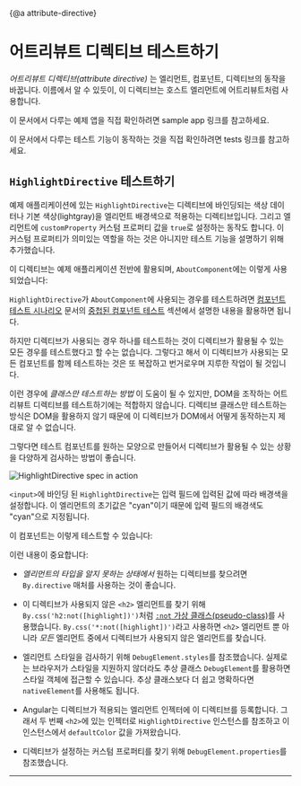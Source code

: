 {@a attribute-directive}

<!--
# Testing Attribute Directives
-->
# 어트리뷰트 디렉티브 테스트하기

<!--
An _attribute directive_ modifies the behavior of an element, component or another directive.
Its name reflects the way the directive is applied: as an attribute on a host element.

<div class="alert is-helpful">

  For the sample app that the testing guides describe, see the <live-example name="testing" embedded-style noDownload>sample app</live-example>.

  For the tests features in the testing guides, see <live-example name="testing" stackblitz="specs" noDownload>tests</live-example>.

</div>
-->
_어트리뷰트 디렉티브(attribute directive)_ 는 엘리먼트, 컴포넌트, 디렉티브의 동작을 바꿉니다.
이름에서 알 수 있듯이, 이 디렉티브는 호스트 엘리먼트에 어트리뷰트처럼 사용합니다.


<div class="alert is-helpful">

이 문서에서 다루는 예제 앱을 직접 확인하려면 <live-example name="testing" embedded-style noDownload>sample app</live-example> 링크를 참고하세요.

이 문서에서 다루는 테스트 기능이 동작하는 것을 직접 확인하려면 <live-example name="testing" stackblitz="specs" noDownload>tests</live-example> 링크를 참고하세요.

</div>


<!--
## Testing the `HighlightDirective`
-->
## `HighlightDirective` 테스트하기

<!--
The sample application's `HighlightDirective` sets the background color of an element
based on either a data bound color or a default color (lightgray).
It also sets a custom property of the element (`customProperty`) to `true`
for no reason other than to show that it can.

<code-example path="testing/src/app/shared/highlight.directive.ts" header="app/shared/highlight.directive.ts"></code-example>

It's used throughout the application, perhaps most simply in the `AboutComponent`:

<code-example path="testing/src/app/about/about.component.ts" header="app/about/about.component.ts"></code-example>

Testing the specific use of the `HighlightDirective` within the `AboutComponent` requires only the techniques explored in the ["Nested component tests"](guide/testing-components-scenarios#nested-component-tests) section of [Component testing scenarios](guide/testing-components-scenarios).

<code-example path="testing/src/app/about/about.component.spec.ts" region="tests" header="app/about/about.component.spec.ts"></code-example>

However, testing a single use case is unlikely to explore the full range of a directive's capabilities.
Finding and testing all components that use the directive is tedious, brittle, and almost as unlikely to afford full coverage.

_Class-only tests_ might be helpful,
but attribute directives like this one tend to manipulate the DOM.
Isolated unit tests don't touch the DOM and, therefore,
do not inspire confidence in the directive's efficacy.

A better solution is to create an artificial test component that demonstrates all ways to apply the directive.

<code-example path="testing/src/app/shared/highlight.directive.spec.ts" region="test-component" header="app/shared/highlight.directive.spec.ts (TestComponent)"></code-example>

<div class="lightbox">
  <img src='generated/images/guide/testing/highlight-directive-spec.png' alt="HighlightDirective spec in action">
</div>

<div class="alert is-helpful">

The `<input>` case binds the `HighlightDirective` to the name of a color value in the input box.
The initial value is the word "cyan" which should be the background color of the input box.

</div>

Here are some tests of this component:

<code-example path="testing/src/app/shared/highlight.directive.spec.ts" region="selected-tests" header="app/shared/highlight.directive.spec.ts (selected tests)"></code-example>

A few techniques are noteworthy:

- The `By.directive` predicate is a great way to get the elements that have this directive _when their element types are unknown_.

- The <a href="https://developer.mozilla.org/en-US/docs/Web/CSS/:not">`:not` pseudo-class</a>
  in `By.css('h2:not([highlight])')` helps find `<h2>` elements that _do not_ have the directive.
  `By.css('*:not([highlight])')` finds _any_ element that does not have the directive.

- `DebugElement.styles` affords access to element styles even in the absence of a real browser, thanks to the `DebugElement` abstraction.
  But feel free to exploit the `nativeElement` when that seems easier or more clear than the abstraction.

- Angular adds a directive to the injector of the element to which it is applied.
  The test for the default color uses the injector of the second `<h2>` to get its `HighlightDirective` instance
  and its `defaultColor`.

- `DebugElement.properties` affords access to the artificial custom property that is set by the directive.
-->
예제 애플리케이션에 있는 `HighlightDirective`는 디렉티브에 바인딩되는 색상 데이터나 기본 색상(lightgray)을 엘리먼트 배경색으로 적용하는 디렉티브입니다.
그리고 엘리먼트에 `customProperty` 커스텀 프로퍼티 값을 `true`로 설정하는 동작도 합니다.
이 커스텀 프로퍼티가 의미있는 역할을 하는 것은 아니지만 테스트 기능을 설명하기 위해 추가했습니다.

<code-example path="testing/src/app/shared/highlight.directive.ts" header="app/shared/highlight.directive.ts"></code-example>

이 디렉티브는 예제 애플리케이션 전반에 활용되며, `AboutComponent`에는 이렇게 사용되었습니다:

<code-example path="testing/src/app/about/about.component.ts" header="app/about/about.component.ts"></code-example>

`HighlightDirective`가 `AboutComponent`에 사용되는 경우를 테스트하려면 [컴포넌트 테스트 시나리오](guide/testing-components-scenarios) 문서의 [중첩된 컴포넌트 테스트](guide/testing-components-scenarios#nested-component-tests) 섹션에서 설명한 내용을 활용하면 됩니다.

<code-example path="testing/src/app/about/about.component.spec.ts" region="tests" header="app/about/about.component.spec.ts"></code-example>

하지만 디렉티브가 사용되는 경우 하나를 테스트하는 것이 디렉티브가 활용될 수 있는 모든 경우를 테스트했다고 할 수는 없습니다.
그렇다고 해서 이 디렉티브가 사용되는 모든 컴포넌트를 함께 테스트하는 것은 또 복잡하고 번거로우며 지루한 작업이 될 것입니다.

이런 경우에 _클래스만 테스트하는 방법_ 이 도움이 될 수 있지만, DOM을 조작하는 어트리뷰트 디렉티브를 테스트하기에는 적합하지 않습니다.
디렉티브 클래스만 테스트하는 방식은 DOM을 활용하지 않기 때문에 이 디렉티브가 DOM에서 어떻게 동작하는지 제대로 알 수 없습니다.

그렇다면 테스트 컴포넌트를 원하는 모양으로 만들어서 디렉티브가 활용될 수 있는 상황을 다양하게 검사하는 방법이 좋습니다.

<code-example path="testing/src/app/shared/highlight.directive.spec.ts" region="test-component" header="app/shared/highlight.directive.spec.ts (TestComponent)"></code-example>

<div class="lightbox">
  <img src='generated/images/guide/testing/highlight-directive-spec.png' alt="HighlightDirective spec in action">
</div>


<div class="alert is-helpful">

`<input>`에 바인딩 된 `HighlightDirective`는 입력 필드에 입력된 값에 따라 배경색을 설정합니다.
이 엘리먼트의 초기값은 "cyan"이기 때문에 입력 필드의 배경색도 "cyan"으로 지정됩니다.

</div>

이 컴포넌트는 이렇게 테스트할 수 있습니다:

<code-example path="testing/src/app/shared/highlight.directive.spec.ts" region="selected-tests" header="app/shared/highlight.directive.spec.ts (일부 기능 테스트)"></code-example>

이런 내용이 중요합니다:

- _엘리먼트의 타입을 알지 못하는 상태에서_ 원하는 디렉티브를 찾으려면 `By.directive` 매처를 사용하는 것이 좋습니다.

- 이 디렉티브가 사용되지 않은 `<h2>` 엘리먼트를 찾기 위해 `By.css('h2:not([highlight])')`처럼 <a href="https://developer.mozilla.org/en-US/docs/Web/CSS/:not">`:not` 가상 클래스(pseudo-class)</a>를 사용했습니다.
  `By.css('*:not([highlight])')`라고 사용하면 `<h2>` 엘리먼트 뿐 아니라 _모든_ 엘리먼트 중에서 디렉티브가 사용되지 않은 엘리먼트를 찾습니다.

- 엘리먼트 스타일을 검사하기 위해 `DebugElement.styles`를 참조했습니다.
  실제로는 브라우저가 스타일을 지원하지 않더라도 추상 클래스 `DebugElement`를 활용하면 스타일 객체에 접근할 수 있습니다.
  추상 클래스보다 더 쉽고 명확하다면 `nativeElement`를 사용해도 됩니다.

- Angular는 디렉티브가 적용되는 엘리먼트 인젝터에 이 디렉티브를 등록합니다.
  그래서 두 번째 `<h2>`에 있는 인젝터로 `HighlightDirective` 인스턴스를 참조하고 이 인스턴스에서 `defaultColor` 값을 가져왔습니다.

- 디렉티브가 설정하는 커스텀 프로퍼티를 찾기 위해 `DebugElement.properties`를 참조했습니다.

<hr>
